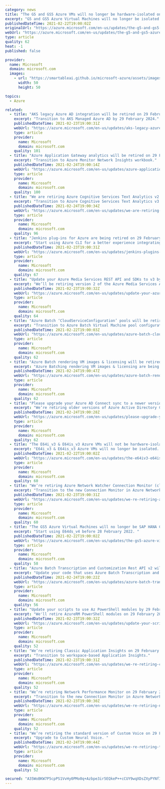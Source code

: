 ```yaml
---
category: news
title: "The G5 and GS5 Azure VMs will no longer be hardware-isolated on 28 February 2022 "
excerpt: "G5 and GS5 Azure Virtual Machines will no longer be isolated."
publishedDateTime: 2021-02-22T19:00:02Z
originalUrl: "https://azure.microsoft.com/en-us/updates/the-g5-and-gs5-azure-vms-will-no-longer-be-hardwareisolated-on-28-february-2022/"
webUrl: "https://azure.microsoft.com/en-us/updates/the-g5-and-gs5-azure-vms-will-no-longer-be-hardwareisolated-on-28-february-2022/"
type: article
quality: 62
heat: -1
published: false

provider:
  name: Microsoft
  domain: microsoft.com
  images:
    - url: "https://smartableai.github.io/microsoft-azure/assets/images/organizations/microsoft.com-50x50.jpg"
      width: 50
      height: 50

topics:
  - Azure

related:
  - title: "AKS legacy Azure AD integration will be retired on 29 February 2024"
    excerpt: "Transition to AKS Managed Azure AD by 29 February 2024."
    publishedDateTime: 2021-02-23T19:00:31Z
    webUrl: "https://azure.microsoft.com/en-us/updates/aks-legacy-azure-ad-integration-will-be-retired-on-29-february-2024/"
    type: article
    provider:
      name: Microsoft
      domain: microsoft.com
    quality: 101
  - title: "Azure Application Gateway analytics will be retired on 29 February 2024 "
    excerpt: "Transition to Azure Monitor Network Insights workbook."
    publishedDateTime: 2021-02-24T19:00:14Z
    webUrl: "https://azure.microsoft.com/en-us/updates/azure-application-gateway-analytics-will-be-retired-on-29-february-2024/"
    type: article
    provider:
      name: Microsoft
      domain: microsoft.com
    quality: 100
  - title: "We are retiring Azure Cognitive Services Text Analytics v2.x on 29 February 2024 "
    excerpt: "Transition to Azure Cognitive Services Text Analytics v3."
    publishedDateTime: 2021-02-24T19:00:34Z
    webUrl: "https://azure.microsoft.com/en-us/updates/we-are-retiring-azure-cognitive-services-text-analytics-v2x-on-29-february-2024/"
    type: article
    provider:
      name: Microsoft
      domain: microsoft.com
    quality: 96
  - title: "Jenkins plug-ins for Azure are being retired on 29 February 2024"
    excerpt: "Start using Azure CLI for a better experience integrating with Azure service."
    publishedDateTime: 2021-02-23T19:00:31Z
    webUrl: "https://azure.microsoft.com/en-us/updates/jenkins-plugins-for-azure-are-being-retired-on-29-february-2024/"
    type: article
    provider:
      name: Microsoft
      domain: microsoft.com
    quality: 67
  - title: "Update your Azure Media Services REST API and SDKs to v3 by 29 February 2024"
    excerpt: "We’ll be retiring version 2 of the Azure Media Services API and the associated client SDKs on 29 February 2024. "
    publishedDateTime: 2021-02-23T19:00:32Z
    webUrl: "https://azure.microsoft.com/en-us/updates/update-your-azure-media-services-rest-api-and-sdks-to-v3-by-29-february-2024/"
    type: article
    provider:
      name: Microsoft
      domain: microsoft.com
    quality: 64
  - title: "Azure Batch ‘CloudServiceConfiguration’ pools will be retired on 29 February 2024"
    excerpt: "Transition to Azure Batch Virtual Machine pool configuration by 29 February 2024. "
    publishedDateTime: 2021-02-22T19:00:03Z
    webUrl: "https://azure.microsoft.com/en-us/updates/azure-batch-cloudserviceconfiguration-pools-will-be-retired-on-29-february-2024/"
    type: article
    provider:
      name: Microsoft
      domain: microsoft.com
    quality: 62
  - title: "Azure Batch rendering VM images & licensing will be retired on 29 February 2024 "
    excerpt: "Azure Batching rendering VM images & licensing are being retired."
    publishedDateTime: 2021-02-24T19:00:47Z
    webUrl: "https://azure.microsoft.com/en-us/updates/azure-batch-rendering-vm-images-licensing-will-be-retired-on-29-february-2024/"
    type: article
    provider:
      name: Microsoft
      domain: microsoft.com
    quality: 62
  - title: "Please upgrade your Azure AD Connect sync to a newer version by 29 February 2024 "
    excerpt: "We’re retiring older versions of Azure Active Directory Connect."
    publishedDateTime: 2021-02-24T19:00:28Z
    webUrl: "https://azure.microsoft.com/en-us/updates/please-upgrade-your-azure-ad-connect-sync-to-a-newer-version-by-29-february-2024/"
    type: article
    provider:
      name: Microsoft
      domain: microsoft.com
    quality: 62
  - title: "The E64i_v3 & E64is_v3 Azure VMs will not be hardware-isolated on 28 February 2022  "
    excerpt: "E64i_v3 & E64is_v3 Azure VMs will no longer be isolated. "
    publishedDateTime: 2021-02-22T19:00:02Z
    webUrl: "https://azure.microsoft.com/en-us/updates/the-e64iv3-e64isv3-azure-vms-will-not-be-hardwareisolated-on-28-february-2022/"
    type: article
    provider:
      name: Microsoft
      domain: microsoft.com
    quality: 60
  - title: "We’re retiring Azure Network Watcher Connection Monitor (classic) on 29 February 2024"
    excerpt: "Transition to the new Connection Monitor in Azure Network Watcher."
    publishedDateTime: 2021-02-23T19:00:31Z
    webUrl: "https://azure.microsoft.com/en-us/updates/we-re-retiring-azure-network-watcher-connection-monitor-classic-on-29-february-2024/"
    type: article
    provider:
      name: Microsoft
      domain: microsoft.com
    quality: 60
  - title: "The GS5 Azure Virtual Machines will no longer be SAP HANA Certified on 28 February 2022  "
    excerpt: "Start using E64ds_v4 before 28 February 2022. "
    publishedDateTime: 2021-02-22T19:00:02Z
    webUrl: "https://azure.microsoft.com/en-us/updates/the-gs5-azure-virtual-machines-will-no-longer-be-sap-hana-certified-on-28-february-2022/"
    type: article
    provider:
      name: Microsoft
      domain: microsoft.com
    quality: 58
  - title: "Azure Batch Transcription and Customization Rest API v2 will be retired by 29 February 2024  "
    excerpt: "Update your code that uses Azure Batch Transcription and Customization Rest API."
    publishedDateTime: 2021-02-24T19:00:22Z
    webUrl: "https://azure.microsoft.com/en-us/updates/azure-batch-transcription-and-customization-rest-api-v2-will-be-retired-by-29-february-2024/"
    type: article
    provider:
      name: Microsoft
      domain: microsoft.com
    quality: 56
  - title: "Update your scripts to use Az PowerShell modules by 29 February 2024"
    excerpt: "We'll retire AzureRM PowerShell modules on 29 February 2024."
    publishedDateTime: 2021-02-23T19:00:32Z
    webUrl: "https://azure.microsoft.com/en-us/updates/update-your-scripts-to-use-az-powershell-modules-by-29-february-2024/"
    type: article
    provider:
      name: Microsoft
      domain: microsoft.com
    quality: 52
  - title: "We’re retiring Classic Application Insights on 29 February 2024"
    excerpt: "Transition to workspace-based Application Insights."
    publishedDateTime: 2021-02-23T19:00:31Z
    webUrl: "https://azure.microsoft.com/en-us/updates/we-re-retiring-classic-application-insights-on-29-february-2024/"
    type: article
    provider:
      name: Microsoft
      domain: microsoft.com
    quality: 52
  - title: "We’re retiring Network Performance Monitor on 29 February 2024"
    excerpt: "Transition to the new Connection Monitor in Azure Network Watcher.  "
    publishedDateTime: 2021-02-23T19:00:30Z
    webUrl: "https://azure.microsoft.com/en-us/updates/we-re-retiring-network-performance-monitor-on-29-february-2024/"
    type: article
    provider:
      name: Microsoft
      domain: microsoft.com
    quality: 52
  - title: "We’re retiring the standard version of Custom Voice on 29 February 2024"
    excerpt: "Upgrade to Custom Neural Voice. "
    publishedDateTime: 2021-02-24T19:00:44Z
    webUrl: "https://azure.microsoft.com/en-us/updates/we-re-retiring-the-standard-version-of-custom-voice-on-29-february-2024/"
    type: article
    provider:
      name: Microsoft
      domain: microsoft.com
    quality: 52

secured: "A35WoBKW7P5cpPS1VvHy0PMo0q+Azbpe3ir5EQkeP++cCUY9wqXDsZXyPYNfIYHZbpKvUm8ExW3ATFfAz13bWsiEQCgABjQXJ8tZM2QIdrFWRZrqHeqddlK+P2lYWP0tq0divrGg4BRXxwLgA4HFrcSwjZw+05+vLVwtAaI+c9yhTgjH2cx4rMWZE5y3D3UT2KtUiNlJxAzpT8Ock634e13UZJZhI2YkmRBzfcVVATRajuVssHqAmDtf4V7FgE9gJou0O2uJbQSTr2axsGGTX9kEA8eNKpMNeoCHBN9AI76C+P4LwosVHpiCUmVNRZ6vonPorepYewdkQ09UcfC1Ur/TkqaQmR4pdFu96vbP/28=;vvmQfmELrNPgvtD24dCN/w=="
---
```


